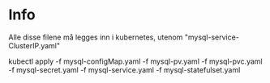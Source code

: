 # Info
Alle disse filene må legges inn i kubernetes, utenom "mysql-service-ClusterIP.yaml"

kubectl apply -f mysql-configMap.yaml -f mysql-pv.yaml -f mysql-pvc.yaml -f mysql-secret.yaml -f mysql-service.yaml -f mysql-statefulset.yaml